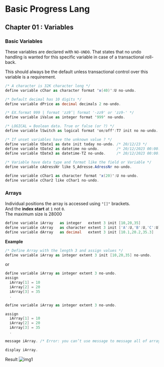 # Basic Progress Lang

## Chapter 01 : Variables

### Basic Variables
These variables are declared with `NO-UNDO`.
That states that no undo handling is wanted for this specific variable in case of a transactional roll-back.

This should always be the default unless transactional control over this variable is a requirement.

```csharp
/* A character is 32K character long */
define variable cChar as character format 'x(40)':U no-undo.

/* Default decimal has 10 digits */
define variable dPrice as decimal decimals 2 no-undo. 

/* EX.format 999 | format 'zz9’| format '-zz9' or 'zz9-' */
define variable iValue as integer format '999' no-undo.

/* LOGICAL = Boolean data. True or false (or ?) */                               
define variable lSwitch as logical format 'on/off':T7 init no no-undo.

/* If unset variables have the unknown value ? */                                  
define variable tDate1 as date init today no-undo. /* 20/12/23 */
define variable tDate2 as datetime no-undo.        /* 20/12/2023 00:00:00,000 */
define variable tDate3 as datetime-TZ no-undo.     /* 20/12/2023 00:00:00,000+07:00 */
 
/* Variable have data type and format like the field or Variable */                                     
define variable cAdressNr like S_Adresse.AdressNr no-undo.

define variable cChar1 as character format 'x(20)':U no-undo.
define variable cChar2 like cChar1 no-undo.
```
### Arrays

Individual positions the array is accessed using `"[]"` brackets.  
And the **index start** at `1` not `0`.   
The maximum size is 28000

```csharp
define variable iArray   as integer   extent 3 init [10,20,35]          no-undo.
define variable cArray   as character extent 3 init ['A':U,'B':U,'C':U] no-undo.
define variable dArray   as decimal   extent 3 init [10.1,20.2,35.3]    no-undo. 
```

**Example**
```csharp
/* Define Array with the length 3 and assign values */
define variable iArray as integer extent 3 init [10,20,35] no-undo.
```
or

```csharp
define variable iArray as integer extent 3 no-undo.
assign
  iArray[1] = 10
  iArray[2] = 20
  iArray[3] = 35
  .
```    

```csharp
define variable iArray as integer extent 3 no-undo.

assign
  iArray[1] = 10
  iArray[2] = 20
  iArray[3] = 35
  .

message iArray. /* Error: you can’t use message to message all of array */

display iArray. 
```
Result
![img1]()
